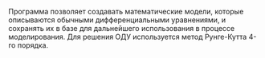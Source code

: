 Программа позволяет создавать математические модели, которые описываются обычными дифференциальными уравнениями, и сохранять их в базе для дальнейшего использования в процессе моделирования. Для решения ОДУ используется метод Рунге-Кутта 4-го порядка.
